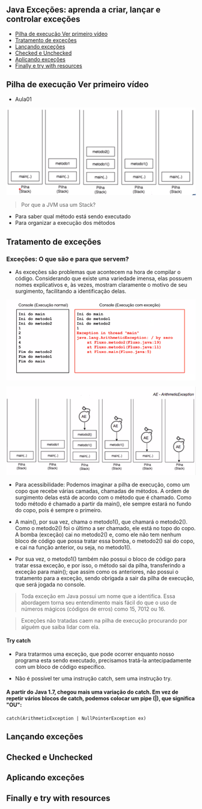 ## Java Exceções: aprenda a criar, lançar e controlar exceções

- [Pilha de execução Ver primeiro vídeo](#anc1)
- [Tratamento de exceções](#anc2)
- [Lançando exceções](#anc3)
- [Checked e Unchecked](#anc4)
- [Aplicando exceções](#anc5)
- [Finally e try with resources](#anc6)


<a name="anc1"></a>

## Pilha de execução Ver primeiro vídeo
- Aula01

![Fluxo da pilha](../img_readme/Aula01_fluxo.png)

> Por que a JVM usa um Stack?
- Para saber qual método está sendo executado
- Para organizar a execução dos métodos



<a name="anc2"></a>

## Tratamento de exceções

### Exceções: O que são e para que servem?
- As exceções são problemas que acontecem na hora de compilar o código. Considerando que existe uma variedade imensa, elas possuem nomes explicativos e, às vezes, mostram claramente o motivo de seu surgimento, facilitando a identificação delas.

![Exceção](../img_readme/console-comparacao-execucao.png)

![Bomba](../img_readme/diagrama-bomba-excecao.png)

- Para acessibilidade: Podemos imaginar a pilha de execução, como um copo que recebe várias camadas, chamadas de métodos. A ordem de surgimento delas está de acordo com o método que é chamado. Como todo método é chamado a partir da main(), ele sempre estará no fundo do copo, pois é sempre o primeiro.

- A main(), por sua vez, chama o metodo1(), que chamará o metodo2(). Como o metodo2() foi o último a ser chamado, ele está no topo do copo. A bomba (exceção) cai no metodo2() e, como ele não tem nenhum bloco de código que possa tratar essa bomba, o metodo2() sai do copo, e cai na função anterior, ou seja, no metodo1().

- Por sua vez, o metodo1() também não possui o bloco de código para tratar essa exceção, e por isso, o método sai da pilha, transferindo a exceção para main(); que assim como os anteriores, não possui o tratamento para a exceção, sendo obrigada a sair da pilha de execução, que será jogada no console.


> Toda exceção em Java possui um nome que a identifica. Essa abordagem torna seu entendimento mais fácil do que o uso de números mágicos (códigos de erros) como 15, 7012 ou 16.

> Exceções não tratadas caem na pilha de execução procurando por alguém que saiba lidar com ela.

#### Try catch
- Para tratarmos uma exceção, que pode ocorrer enquanto nosso programa esta sendo executado, precisamos tratá-la antecipadamente com um bloco de código específico.

- Não é possível ter uma instrução catch, sem uma instrução try.

#### A partir do Java 1.7, chegou mais uma variação do catch. Em vez de repetir vários blocos de catch, podemos colocar um pipe (|), que significa "OU":

```
catch(ArithmeticException | NullPointerException ex)
```


<a name="anc3"></a>

## Lançando exceções

<a name="anc4"></a>

## Checked e Unchecked

<a name="anc5"></a>

## Aplicando exceções

<a name="anc6"></a>

## Finally e try with resources